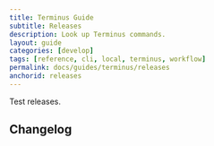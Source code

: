 ```yaml
---
title: Terminus Guide
subtitle: Releases
description: Look up Terminus commands.
layout: guide
categories: [develop]
tags: [reference, cli, local, terminus, workflow]
permalink: docs/guides/terminus/releases
anchorid: releases
---
```


Test releases.

<TerminusVersion text="Update to the Current Release" />

## Changelog

<Releases />

